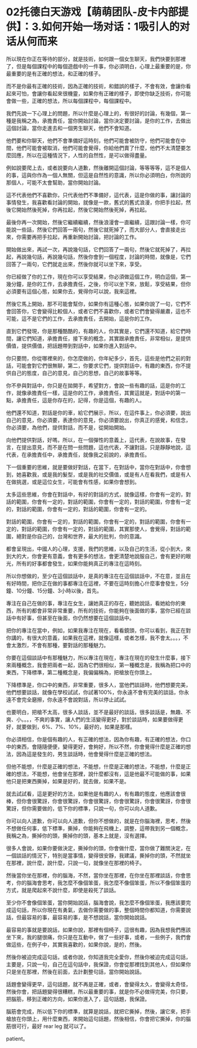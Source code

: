 # 02托德白天游戏【萌萌团队-皮卡内部提供】：3.如何开始一场对话：1吸引人的对话从何而来

所以現在你正在等待的部分，就是技術，如何跟一個女生聊天，我們快要到那裡了，但是每個課程中的每個遊戲中的一件事，你必須明白，心理上最重要的是，你最重要的是有正確的想法，和正確的樣子。

而不是你最有正確的技術，因為正確的技術，和錯誤的樣子，不會有效，會讓你看起來可怕，會讓你看起來很機靈，如果你有正確的樣子，即使你缺乏技術，你可能會做一些，正確的想法，所以每個課程中，每個課程中。

我們先說一下心理上的問題，所以什麼是心理上的，有很好的討論，有幾個，第一種是我稱之為，承擔責任，當你開始討論，當你決定要討論，是你的工作，去做出這個討論，當你走進去和一個男生聊天，他們不會知道。

他們要和你聊天，他們不會準備好這時刻，他們可能會被防守，他們可能會在中間，他們可能會被取消，他們可能會覺得，你給他們賣了什麼，他們不太清楚要怎麼回應，所以在這種情況下，人性的自然性，是可以做得盡量。

例如說要爬上去，或者說要向人道歉，然後離開這個討論，等等等等，這不是個人的事，這與你作為一個人無關，但這是自然性的意識，所以你必須明白，你所說的那個人，可能不太會幫助，當你開始討論。

這不代表他們不喜歡你，只代表他們不準備好，這代表，這是你做的事，讓討論的事情發生，我喜歡看討論的開始，就像是一款，舊式的舊式浪漫，你把手拉起，然後它開始然後死掉，你再拉起，然後它開始然後死掉，再拉起。

最後你再一次開始，然後它繼續繼續，然後浪漫會一直繼續，這跟討論一樣，你可能說一些話，然後它們回答一兩句，然後它就死掉了，而大部分人，會直接走出來，你需要再把手拉起，再重新開始討論，把討論的工作。

開始做出來，再試一次，再說幾句話，它們回答了一兩句，然後它就死掉了，再拉起，再說幾句話，再說幾句話，然後你會到一個程度，討論的時間，就像是，它們回答了一兩句，它們就走出來，然後你就可以坐下來，享受。

你已經做了你的工作，現在你可以享受結果，你必須做這個工作，明白這個，第一幾分鐘，是你的工作，去承擔責任，之後，你可以坐下來，放鬆，享受結果，但你必須要有這個心態，如果你去，覺得你可以說，我來這裡。

然後它馬上開始，那不可能會幫你，如果你有這種心態，如果你說了一句，它們不會回答你，它會變得比較個人，或者它們不喜歡你，或者它們會變得嚴肅，這也不可能，這不是它們的工作，去承擔責任，去開始，這是你的工作。

直到它們發現，你是那種酷酷的，有趣的人，你其實是，它們還不知道，給它們時間，讓它們知道，承擔責任，接下來的概念，其實跟承擔責任，非常相似，是提供價值，提供價值，把話題帶到對話中，如果你進入對話中。

你只要問，你從哪裡來的，你怎麼做的，你年紀多少，首先，這些是他們之前的對話，可能會對它們很無聊，第二，你要求它們，提供對話中，有趣的東西，你不提供自己的態度，自己的意見，自己的思想，自己的故事等等。

你不參與對話中，你只是在拋開手，希望對方，會說一些有趣的話，這是你的工作，就像承擔責任一樣，這是你的工作，承擔責任，其實這就是，對話中的第一點，承擔責任，這是你存在的，記得，你是這個，有趣的人。

他們還不知道，對話是你的車，給它們展示，所以，在這件事上，你必須要，說出自己的意見，你必須要，表達你的意見，你必須要說出，你真正的感覺，和信念，你必須要，為他們，提供對話，而不是，從開始開始。

向他們提供對話，好嗎，所以，在一個彈性的意義上，這代表，在說故事，在發言，在提出意見，而不是在問一些問題，這也代表，不讓對話，只是靜靜地說，這代表，在承擔責任中，承擔責任，就像我之前說的，承擔責任。

下一個重要的思維，就是要做好對話，在當下，在對話中，當你在對話中，你會想到，她喜歡我，或是我的髮型，或是我的社交價值，或是有人在看我們，或是有人在做挑選，或是這位女生，可能會有性感，如果你會想到。

太多這些思維，你會在對話中，有好的對話的方式，就像這樣，你會有一定的，對話的範圍，你會有一定的，對話的範圍，你會有一定的，對話的範圍，你會有一定的，對話的範圍，你會有一定的，對話的範圍，你會有一定的。

對話的範圍，你會有一定的，對話的範圍，你會有一定的，對話的範圍，你會有一定的，對話的範圍，你會有一定的，對話的範圍，其實那使人，會覺得，對話的範圍，絕對是你自己的，台灣和世界，最大的批判，你的意識。

都會呈現出，中國人的心理，支援，我們的思維，以及自己的生活，從小到大，來到大的大，你會更有意義，會有更多的想法，會更清楚地說服自己，會有更好的眼光，所有的好事都會發生，如果你能夠真正的專注在這時刻。

所以你想做的，至少在這個談話中，是真的專注在在這個談話中，不在意，並且在有好時間，把你正在做的事都專注在這裡，不要在這時刻擔心什麼事會發生，5分鐘、10分鐘、15分鐘、3小時以後，首先。

專注在自己在做的事，專注在女生，讓她真正的存在，聽她說話，看她給你的東西，所有的都會非常非常重要，所有的技術，你能夠在後面做的事，當你已經在談話中有好事，但甚至在後面，你仍然想要在這個談話中。

把你的專注在當中，例如，如果我專注在現在，看看鏡頭，你可以看到，我正在對你講的，有很大的意義，如果我在這裡，就像這樣，或者怎樣，我不會太。。。，不會太激烈，不會有那種，要對話的那種魅力。

你要在這個談話中有那種魅力，所以專注在現在，專注在現在的發生什麼事，接下來兩種概念，我會把兩者一起，因為它們很相似，第一種概念是，我稱為把口中的東西，下降標準，第二種概念是，我偏偏稱為，把槍放在你頭上。

下降標準是，你口中的東西，非常重要，很多人，當他們談話時，他們想要完美，他們想要談話，就像在學校試試，你試著100%，你永遠不會有完美的談話，你永遠不會完全磨擦，你永遠不會說對話，所以停止試試。

也要明白，把槍不太高，很多人談話，並不是最好的談話，很多談話是，無趣、不爽、小。。。，不爽的事實，讓人們的生活變得更好，對於談話時，如果要做得更好，就要做到，6%、7%、10%，最好的，如果是那樣。

你必須相信，你是個有趣的人，有正確的想法，因為你有趣，有正確的想法，你口中的東西，會隨隨便便，變得更好，會夠好，所以不然，你會覺得什麼是正確的想法，因為這是發生的，男生談話時，他會覺得什麼是正確的想法。

但他不能想，什麼是正確的想法，不能想，什麼是正確的想法，不能想，什麼是正確的想法，不能想，他會坐在那裡，說什麼都沒有，這是他最不可能做的事，如果他只是把東西撕掉，如果是好的，就去做，如果不是。

就去試試看，這是更好的方法，如果他是有趣的人，有有趣的態度，他應該會很棒，但你會很驚訝，你會很驚訝，你會很驚訝，你會很驚訝，你會很驚訝，你會很驚訝，但你需要做的，低下你的標準，只說一句，你可以向人道歉。

你可以向人道歉，你可以向人道歉，但你不想做的，就是在你腦海裡，思考，然後不想做任何事，低下標準，撕掉，你能夠在飛機上，調整，這帶我到另一個概念，我稱之為，撕掉你的頭，撕掉你的頭，基本上就是，沒有選擇。

很多人會說，如果你要做決定，撕掉你的頭，你會做什麼，當你做了難關決定，在一個談話的情況下，特別是當事情，變得很安靜，我建議，撕掉你的頭，不然就坐在那裡，說什麼，說什麼，只說一句，就像坐在那裡的椅子。

然後當你坐在那裡，你的腦海，不然，當你坐在那裡，在你坐在那裡談話，你會思考，你的腦海會思考，我怎麼不像個笨蛋，我怎麼不像個笨蛋，所以不像個笨蛋的方式，就是爬起來不說什麼，即使是殺死了談話。

至少你不會像個笨蛋，當你開始說話，腦海會說，我怎麼不像個笨蛋，我應該要完成這句話，所以你現在有勇氣，去做你需要做的事，整個時間你都知道，你需要說話，但最容易的事，最容易的事，是不想說話，當你開始說話。

最容易的事就是要說話，如果你說，那裡有個椅子，這很有趣，因為我想我們應該坐下來，我的腿很痛，你只是在互動中，做了一些好事，或者，一些例子，我們會做這些，在例子中，其實我喜歡的，如果你說，是的，然後。

然後你被迫完成這句話，或者你說，你知道我完全愛你，然後你被迫完成這句話，主要是，只說一句，自己在這句話中，我保證，你會從那裡找到其他人，但如果你只是坐在那裡，然後在前面，去計劃整句話，當你開始說話。

話題會變得更早，這句話題，就不再是正確，或者，會變得太久，會變得太奇怪，然後你會，把話題變得很糟糕，所以最重要的事，就是你不必做得完美，你只要，把腦筋，移到正確的方向，如果你進入了，這句話題，我保證。

腦筋會完成，所以低下你的標準，就算是說話，就把它撕掉，然後，讓它來，把手槍放在你頭上，用什麼東西，來開始這句話題，然後相信，你會把它撕掉，你的腦筋很可行，最好 rear leg 就可以了。

 patient。